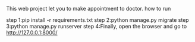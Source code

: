 

This web project let you to make appointment to doctor.
how to run

step 1:pip install -r requirements.txt
step 2:python manage.py migrate
step 3:python manage.py runserver
step 4:Finally, open the browser and go to http://127.0.0.1:8000/
